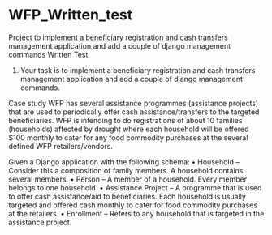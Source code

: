 # WFP_Written_test
Project to implement a beneficiary registration and cash transfers management application and add a couple of django management commands
Written Test
1) Your task is to implement a beneficiary registration and cash transfers management
application and add a couple of django management commands.

Case study
WFP has several assistance programmes (assistance projects) that are used to
periodically offer cash assistance/transfers to the targeted beneficiaries. WFP is
intending to do registrations of about 10 families (households) affected by drought
where each household will be offered $100 monthly to cater for any food commodity
purchases at the several defined WFP retailers/vendors.

Given a Django application with the following schema:
• Household – Consider this a composition of family members. A household
contains several members.
• Person – A member of a household. Every member belongs to one
household.
• Assistance Project – A programme that is used to offer cash
assistance/aid to beneficiaries. Each household is usually targeted and
offered cash monthly to cater for food commodity purchases at the
retailers.
• Enrollment – Refers to any household that is targeted in the assistance
project.
